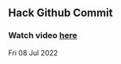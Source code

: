 
 ## Hack Github Commit 
 ### Watch video <a href="https://www.youtube.com">here</a> 
 Fri 08 Jul 2022 
